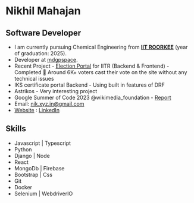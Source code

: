 # Nikhil Mahajan 
## Software Developer

* I am currently pursuing Chemical Engineering from [**IIT ROORKEE**](https://www.iitr.ac.in/) (year of graduation: 2025).  
* Developer at [mdgpspace](https://github.com/mdgspace).
* Recent Project - [Election Portal](https://election.iitr.ac.in) for IITR (Backend & Frontend) - Completed 🎊 Around 6K+ voters cast their vote on the site without any technical issues
* IKS certificate portal Backend - Using built in features of DRF
* Astrikos - Very interesting project
* Google Summer of Code 2023 @wikimedia_foundation - [Report](https://nik-55.github.io/GSoC-2023-Report/)   
* Email: <a href="mailto:nik.xyz.in@gmail.com">nik.xyz.in@gmail.com</a> 
* [Website](https://imnikhil.pro) : [LinkedIn](https://www.linkedin.com/in/nikhil-mahajan1)

## Skills

* Javascript | Typescript
* Python
* Django | Node 
* React 
* MongoDb | Firebase
* Bootstrap | Css 
* Git
* Docker
* Selenium | WebdriverIO
